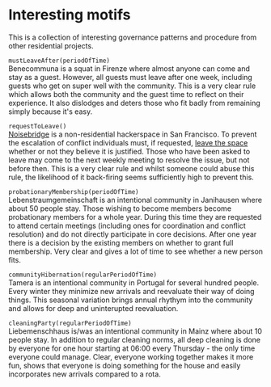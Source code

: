 # Interesting motifs
This is a collection of interesting governance patterns and procedure from other residential projects.

`mustLeaveAfter(periodOfTime)`  
Benecommuna is a squat in Firenze where almost anyone can come and stay as a guest. However, all guests must leave after one week, including guests who get on super well with the community. This is a very clear rule which allows both the community and the guest time to reflect on their experience. It also dislodges and deters those who fit badly from remaining simply because it's easy.

`requestToLeave()`  
[Noisebridge](https://www.noisebridge.net/) is a non-residential hackerspace in San Francisco. To prevent the escalation of conflict individuals must, if requested, [leave the space](https://www.noisebridge.net/wiki/Community_Standards#Requests_to_Leave) whether or not they believe it is justified. Those who have been asked to leave may come to the next weekly meeting to resolve the issue, but not before then. This is a very clear rule and whilst someone could abuse this rule, the likelihood of it back-firing seems sufficiently high to prevent this.

`probationaryMembership(periodOfTime)`  
Lebenstraumgemeinschaft is an intentional community in Janihausen where about 50 people stay. Those wishing to become members become probationary members for a whole year. During this time they are requested to attend certain meetings (including ones for coordination and conflict resolution) and do not directly participate in core decisions. After one year there is a decision by the existing members on whether to grant full membership. Very clear and gives a lot of time to see whether a new person fits.

`communityHibernation(regularPeriodOfTime)`  
Tamera is an intentional community in Portugal for several hundred people. Every winter they minimize new arrivals and reevaluate their way of doing things. This seasonal variation brings annual rhythym into the community and allows for deep and uninterupted reevaluation.

`cleaningParty(regularPeriodOfTime)`  
Liebemenschhaus is/was an intentional community in Mainz where about 10 people stay. In addition to regular cleaning norms, all deep cleaning is done by everyone for one hour starting at 06:00 every Thursday - the only time everyone could manage. Clear, everyone working together makes it more fun, shows that everyone is doing something for the house and easily incorporates new arrivals compared to a rota.


